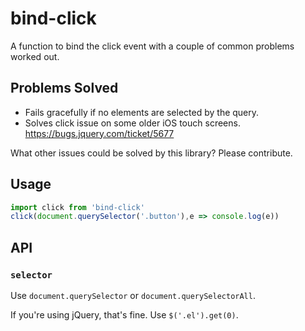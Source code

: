 # bind-click

A function to bind the click event with a couple of common problems worked out.

## Problems Solved

- Fails gracefully if no elements are selected by the query.
- Solves click issue on some older iOS touch screens. https://bugs.jquery.com/ticket/5677

What other issues could be solved by this library? Please contribute.

## Usage

```javascript
import click from 'bind-click'
click(document.querySelector('.button'),e => console.log(e))
```

## API

### `selector`

Use `document.querySelector` or `document.querySelectorAll`.

If you're using jQuery, that's fine. Use `$('.el').get(0)`.

